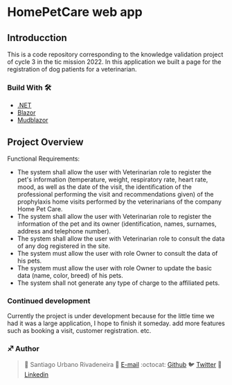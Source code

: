 # HomePetCare web app

## Introducction
This is a code repository corresponding to the knowledge validation project of cycle 3 in the tic mission 2022. In this application we built a page for the registration of dog patients for a veterinarian.

### Build With 🛠️
*  [.NET](https://dotnet.microsoft.com/en-us/)
*  [Blazor](https://dotnet.microsoft.com/en-us/apps/aspnet/web-apps/blazor)
*  [Mudblazor](https://www.mudblazor.com/)

## Project Overview

Functional Requirements:

- The system shall allow the user with Veterinarian role to register the pet's information (temperature, weight, respiratory rate, heart rate, mood, as well as the date of the visit, the identification of the professional performing the visit and recommendations given) of the prophylaxis home visits performed by the veterinarians of the company Home Pet Care.
- The system shall allow the user with Veterinarian role to register the information of the pet and its owner (identification, names, surnames, address and telephone number).
- The system shall allow the user with Veterinarian role to consult the data of any dog registered in the site.
- The system must allow the user with role Owner to consult the data of his pets.
- The system must allow the user with role Owner to update the basic data (name, color, breed) of his pets.
- The system shall not generate any type of charge to the affiliated pets.

### Continued development

Currently the project is under development because for the little time we had it was a large application, I hope to finish it someday. add more features such as booking a visit, customer registration. etc.

### :sagittarius: Author
> :man: Santiago Urbano Rivadeneira
> :e-mail: [E-mail](dsanturban@gmail.com)
> :octocat: [Github](https://github.com/sanurb)
> :bird: [Twitter](https://twitter.com/dsanturban)
> :blue_book: [Linkedin](https://www.linkedin.com/in/sanurb)